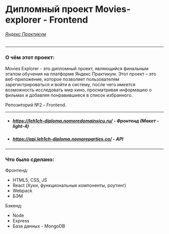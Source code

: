 # **Дипломный проект Movies-explorer - Frontend**
###### *[Яндекс Практикум](https://practicum.yandex.ru/ "Я Практикум")*
___
### О чём этот проект:
Movies Explorer - это дипломный проект, являющийся финальным этапом обучения на платформе Яндекс Практикум. Этот проект – это веб-приложение, которое позволяет пользователям зарегистрироваться и войти в систему, после чего имеется возможность исследовать мир кино, просматривая информацию о фильмах и добавляя понравившиеся в список избранного.

Репозиторий №2 - Frontend.
___
* ##### *https://leh1ch-diploma.nomoredomainsicu.ru/* - Фронтенд (Макет - light-4)
* ##### *https://api.leh1ch-diploma.nomoreparties.co/* - API
___
### Что было сделано:
Фронтенд:
* HTML5, CSS, JS
* React (Хуки, функциональные компоненты, роутинг)
* Webpack
* БЭМ

Бэкенд:
* Node
* Express
* База данных - MongoDB
